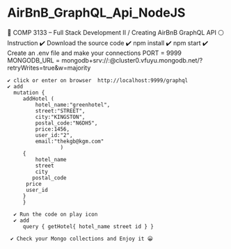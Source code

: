 # AirBnB_GraphQL_Api_NodeJS
📌 COMP 3133 – Full Stack Development II /  Creating AirBnB GraphQL API
⚪️  Instruction
    ✔️ Download the source code
    ✔️ npm install
    ✔️ npm start
    ✔️ Create an .env file and make your connections 
          PORT = 9999
          MONGODB_URL = mongodb+srv://<username>:<password>@cluster0.vfuyu.mongodb.net/<dataname>?retryWrites=true&w=majority

    ✔️ click or enter on browser  http://localhost:9999/graphql
    ✔️ add 
      mutation {
         addHotel (
             hotel_name:"greenhotel",
             street:"STREET",
             city:"KINGSTON",
             postal_code:"N6DH5",
             price:1456,
             user_id:"2",
             email:"thekgb@kgm.com"
  					 )
         {
             hotel_name
             street
             city
          	postal_code
          price
          user_id
         }
         }

      ✔️ Run the code on play icon
      ✔️ add 
         query { getHotel{ hotel_name street id } }

     ✔️ Check your Mongo collections and Enjoy it 😀


